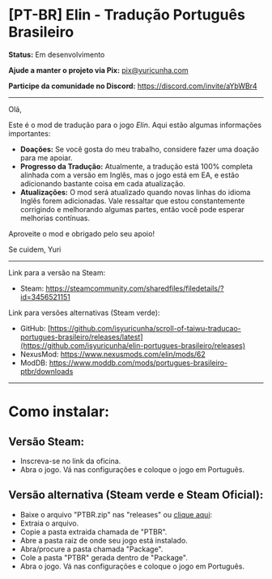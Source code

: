 # [PT-BR] Elin - Tradução Português Brasileiro

**Status:** Em desenvolvimento

**Ajude a manter o projeto via Pix:** pix@yuricunha.com

**Participe da comunidade no Discord:** https://discord.com/invite/aYbWBr4

---

Olá,

Este é o mod de tradução para o jogo *Elin*. Aqui estão algumas informações importantes:

- **Doações:** Se você gosta do meu trabalho, considere fazer uma doação para me apoiar.
- **Progresso da Tradução:** Atualmente, a tradução está 100% completa alinhada com a versão em Inglês, mas o jogo está em EA, e estão adicionando bastante coisa em cada atualização.
- **Atualizações:** O mod será atualizado quando novas linhas do idioma Inglês forem adicionadas. Vale ressaltar que estou constantemente corrigindo e melhorando algumas partes, então você pode esperar melhorias contínuas.

Aproveite o mod e obrigado pelo seu apoio!

Se cuidem,
Yuri

---

Link para a versão na Steam: 
- Steam: https://steamcommunity.com/sharedfiles/filedetails/?id=3456521151

Link para versões alternativas (Steam verde): 
- GitHub: [https://github.com/isyuricunha/scroll-of-taiwu-traducao-portugues-brasileiro/releases/latest](https://github.com/isyuricunha/elin-portugues-brasileiro/releases)
- NexusMod: https://www.nexusmods.com/elin/mods/62
- ModDB: https://www.moddb.com/mods/portugues-brasileiro-ptbr/downloads
---

# Como instalar:

## Versão Steam:

- Inscreva-se no link da oficina.
- Abra o jogo. Vá nas configurações e coloque o jogo em Português.

## Versão alternativa (Steam verde e Steam Oficial):

  - Baixe o arquivo "PTBR.zip" nas "releases" ou [clique aqui](https://github.com/isyuricunha/elin-portugues-brasileiro/releases/latest):
  - Extraia o arquivo.
  - Copie a pasta extraida chamada de "PTBR".
  - Abre a pasta raiz de onde seu jogo está instalado.
  - Abra/procure a pasta chamada "Package".
  - Cole a pasta "PTBR" gerada dentro de "Package".
  - Abra o jogo. Vá nas configurações e coloque o jogo em Português.

